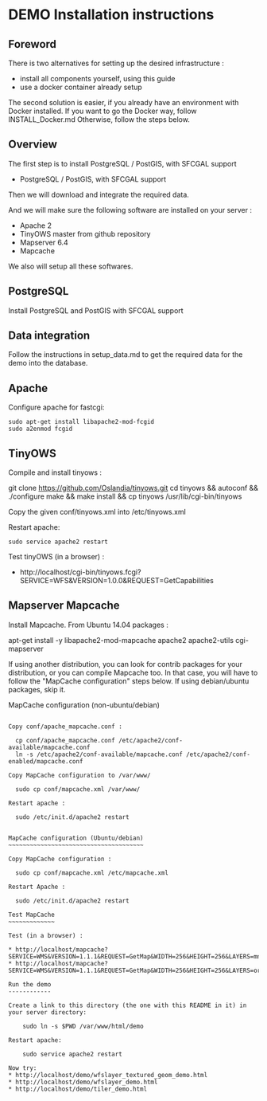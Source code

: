 DEMO Installation instructions
==============================

Foreword
--------

There is two alternatives for setting up the desired infrastructure :
* install all components yourself, using this guide
* use a docker container already setup

The second solution is easier, if you already have an environment with Docker installed.
If you want to go the Docker way, follow INSTALL_Docker.md
Otherwise, follow the steps below.

Overview
--------

The first step is to install PostgreSQL / PostGIS, with SFCGAL support
* PostgreSQL / PostGIS, with SFCGAL support

Then we will download and integrate the required data.

And we will make sure the following software are installed on your server :
* Apache 2
* TinyOWS master from github repository
* Mapserver 6.4
* Mapcache

We also will setup all these softwares.

PostgreSQL
----------

Install PostgreSQL and PostGIS with SFCGAL support

Data integration
----------------

Follow the instructions in setup_data.md to get the required data for the demo into the database.

Apache
------

Configure apache for fastcgi:

    sudo apt-get install libapache2-mod-fcgid
    sudo a2enmod fcgid

TinyOWS
-------

Compile and install tinyows :

  git clone https://github.com/Oslandia/tinyows.git
  cd tinyows && autoconf && ./configure 
  make && make install && cp tinyows /usr/lib/cgi-bin/tinyows

Copy the given conf/tinyows.xml into /etc/tinyows.xml

Restart apache:

    sudo service apache2 restart

Test tinyOWS (in a browser) :
* http://localhost/cgi-bin/tinyows.fcgi?SERVICE=WFS&VERSION=1.0.0&REQUEST=GetCapabilities

Mapserver Mapcache
------------------

Install Mapcache. 
From Ubuntu 14.04 packages :

  apt-get install -y libapache2-mod-mapcache apache2 apache2-utils cgi-mapserver

If using another distribution, you can look for contrib packages for your distribution, or you can compile Mapcache too. In that case, you will have to follow the "MapCache configuration" steps below. If using debian/ubuntu packages, skip it.

MapCache configuration (non-ubuntu/debian)
~~~~~~~~~~~~~~~~~~~~~~~~~~~~~~~~~~~~~~~~~~

Copy conf/apache_mapcache.conf :

  cp conf/apache_mapcache.conf /etc/apache2/conf-available/mapcache.conf
  ln -s /etc/apache2/conf-available/mapcache.conf /etc/apache2/conf-enabled/mapcache.conf

Copy MapCache configuration to /var/www/

  sudo cp conf/mapcache.xml /var/www/

Restart apache :

  sudo /etc/init.d/apache2 restart


MapCache configuration (Ubuntu/debian)
~~~~~~~~~~~~~~~~~~~~~~~~~~~~~~~~~~~~~~

Copy MapCache configuration :

  sudo cp conf/mapcache.xml /etc/mapcache.xml

Restart Apache :

  sudo /etc/init.d/apache2 restart

Test MapCache
~~~~~~~~~~~~~

Test (in a browser) :

* http://localhost/mapcache?SERVICE=WMS&VERSION=1.1.1&REQUEST=GetMap&WIDTH=256&HEIGHT=256&LAYERS=mnt&STYLES=&FORMAT=image/png&SRS=EPSG:3946&TILED=true&DPI=96&MAP_RESOLUTION=96&FORMAT_OPTIONS=dpi:96&TRANSPARENT=TRUE&BBOX=1848500,5172000,1850500,5174000
* http://localhost/mapcache?SERVICE=WMS&VERSION=1.1.1&REQUEST=GetMap&WIDTH=256&HEIGHT=256&LAYERS=ortho&STYLES=&FORMAT=image/png&SRS=EPSG:3946&TILED=true&DPI=96&MAP_RESOLUTION=96&FORMAT_OPTIONS=dpi:96&TRANSPARENT=TRUE&BBOX=1848500,5172000,1850500,5174000 

Run the demo
------------

Create a link to this directory (the one with this README in it) in your server directory:

    sudo ln -s $PWD /var/www/html/demo

Restart apache:

    sudo service apache2 restart

Now try:
* http://localhost/demo/wfslayer_textured_geom_demo.html
* http://localhost/demo/wfslayer_demo.html
* http://localhost/demo/tiler_demo.html

